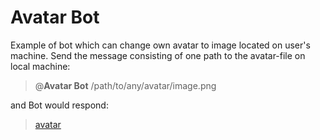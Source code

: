 # Avatar Bot

Example of bot which can change own avatar to image located on user's machine.
Send the message consisting of one path to the avatar-file on local machine:

> @**Avatar Bot** /path/to/any/avatar/image.png

and Bot would respond:

> [avatar](https://zulip-avatars.s3.amazonaws.com/3787/d42e14e8b7e8761d5761951239ed0dfdad2b2a75?x=x&version=7)
